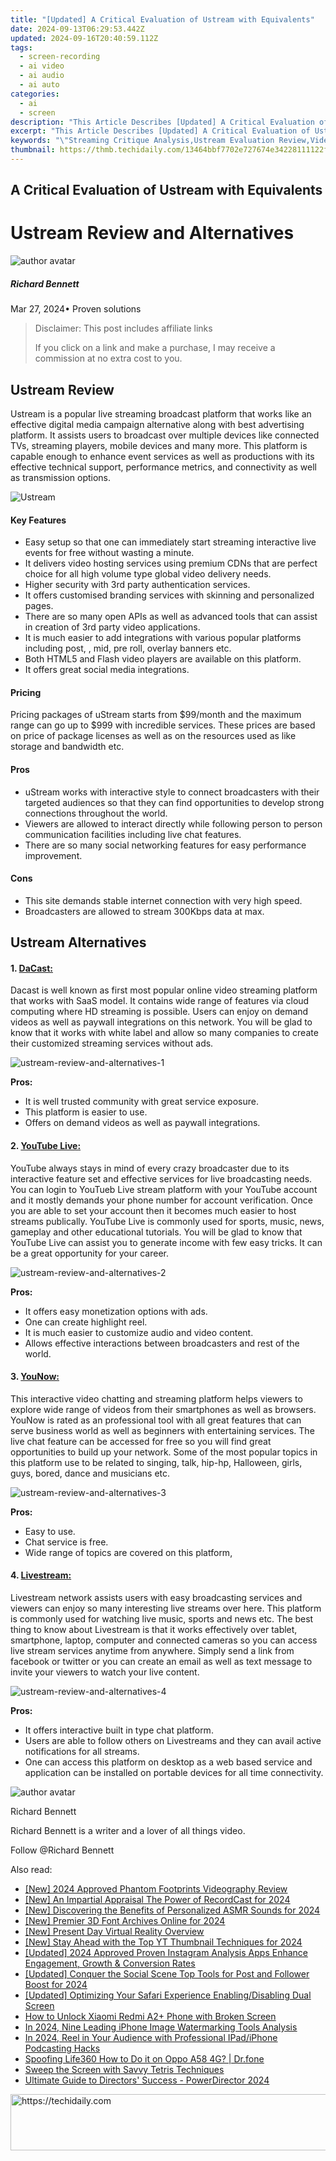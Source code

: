 ```yaml
---
title: "[Updated] A Critical Evaluation of Ustream with Equivalents"
date: 2024-09-13T06:29:53.442Z
updated: 2024-09-16T20:40:59.112Z
tags: 
  - screen-recording
  - ai video
  - ai audio
  - ai auto
categories: 
  - ai
  - screen
description: "This Article Describes [Updated] A Critical Evaluation of Ustream with Equivalents"
excerpt: "This Article Describes [Updated] A Critical Evaluation of Ustream with Equivalents"
keywords: "\"Streaming Critique Analysis,Ustream Evaluation Review,Video Streaming Assessment,Live Stream App Comparison,Streaming Service Critique,Real-Time Broadcast Examination,Online Video Platform Comparison\""
thumbnail: https://thmb.techidaily.com/13464bbf7702e727674e34228111122f1f619fb5b014ebf3cf5f5ddd4c2dec0d.jpg
---
```


## A Critical Evaluation of Ustream with Equivalents

# Ustream Review and Alternatives

![author avatar](https://images.wondershare.com/filmora/article-images/richard-bennett.jpg)

##### Richard Bennett

 Mar 27, 2024• Proven solutions

>  Disclaimer: This post includes affiliate links
>
>  If you click on a link and make a purchase, I may receive a commission at no extra cost to you.
>

## Ustream Review

 Ustream is a popular live streaming broadcast platform that works like an effective digital media campaign alternative along with best advertising platform. It assists users to broadcast over multiple devices like connected TVs, streaming players, mobile devices and many more. This platform is capable enough to enhance event services as well as productions with its effective technical support, performance metrics, and connectivity as well as transmission options.

![Ustream ](https://images.wondershare.com/filmora/article-images/ustream.jpg)

#### Key Features

* Easy setup so that one can immediately start streaming interactive live events for free without wasting a minute.
* It delivers video hosting services using premium CDNs that are perfect choice for all high volume type global video delivery needs.
* Higher security with 3rd party authentication services.
* It offers customised branding services with skinning and personalized pages.
* There are so many open APIs as well as advanced tools that can assist in creation of 3rd party video applications.
* It is much easier to add integrations with various popular platforms including post, , mid, pre roll, overlay banners etc.
* Both HTML5 and Flash video players are available on this platform.
* It offers great social media integrations.

#### Pricing

 Pricing packages of uStream starts from $99/month and the maximum range can go up to $999 with incredible services. These prices are based on price of package licenses as well as on the resources used as like storage and bandwidth etc.

#### Pros

* uStream works with interactive style to connect broadcasters with their targeted audiences so that they can find opportunities to develop strong connections throughout the world.
* Viewers are allowed to interact directly while following person to person communication facilities including live chat features.
* There are so many social networking features for easy performance improvement.

#### Cons

* This site demands stable internet connection with very high speed.
* Broadcasters are allowed to stream 300Kbps data at max.

## Ustream Alternatives

#### 1. [DaCast:](https://www.dacast.com)

 Dacast is well known as first most popular online video streaming platform that works with SaaS model. It contains wide range of features via cloud computing where HD streaming is possible. Users can enjoy on demand videos as well as paywall integrations on this network. You will be glad to know that it works with white label and allow so many companies to create their customized streaming services without ads.

![ustream-review-and-alternatives-1](https://images.wondershare.com/filmora/article-images/ustream-review-and-alternatives-1.jpg)

**Pros:**

* It is well trusted community with great service exposure.
* This platform is easier to use.
* Offers on demand videos as well as paywall integrations.

#### 2. [YouTube Live:](https://www.youtube.com/channel/UC4R8DWoMoI7CAwX8%5FLjQHig)

 YouTube always stays in mind of every crazy broadcaster due to its interactive feature set and effective services for live broadcasting needs. You can login to YouTueb Live stream platform with your YouTube account and it mostly demands your phone number for account verification. Once you are able to set your account then it becomes much easier to host streams publically. YouTube Live is commonly used for sports, music, news, gameplay and other educational tutorials. You will be glad to know that YouTube Live can assist you to generate income with few easy tricks. It can be a great opportunity for your career.

![ustream-review-and-alternatives-2](https://images.wondershare.com/filmora/article-images/ustream-review-and-alternatives-2.jpg)

**Pros:**

* It offers easy monetization options with ads.
* One can create highlight reel.
* It is much easier to customize audio and video content.
* Allows effective interactions between broadcasters and rest of the world.

#### 3. [YouNow:](https://www.younow.com/)

 This interactive video chatting and streaming platform helps viewers to explore wide range of videos from their smartphones as well as browsers. YouNow is rated as an professional tool with all great features that can serve business world as well as beginners with entertaining services. The live chat feature can be accessed for free so you will find great opportunities to build up your network. Some of the most popular topics in this platform use to be related to singing, talk, hip-hp, Halloween, girls, guys, bored, dance and musicians etc.

![ustream-review-and-alternatives-3](https://images.wondershare.com/filmora/article-images/ustream-review-and-alternatives-3.jpg)

**Pros:**

* Easy to use.
* Chat service is free.
* Wide range of topics are covered on this platform,

#### 4. [Livestream:](https://livestream.com/)

 Livestream network assists users with easy broadcasting services and viewers can enjoy so many interesting live streams over here. This platform is commonly used for watching live music, sports and news etc. The best thing to know about Livestream is that it works effectively over tablet, smartphone, laptop, computer and connected cameras so you can access live stream services anytime from anywhere. Simply send a link from facebook or twitter or you can create an email as well as text message to invite your viewers to watch your live content.

![ustream-review-and-alternatives-4](https://images.wondershare.com/filmora/article-images/ustream-review-and-alternatives-4.jpg)

**Pros:**

* It offers interactive built in type chat platform.
* Users are able to follow others on Livestreams and they can avail active notifications for all streams.
* One can access this platform on desktop as a web based service and application can be installed on portable devices for all time connectivity.

![author avatar](https://images.wondershare.com/filmora/article-images/richard-bennett.jpg)

Richard Bennett

Richard Bennett is a writer and a lover of all things video.

Follow @Richard Bennett


<ins class="adsbygoogle"
     style="display:block"
     data-ad-format="autorelaxed"
     data-ad-client="ca-pub-7571918770474297"
     data-ad-slot="1223367746"></ins>



<ins class="adsbygoogle"
     style="display:block"
     data-ad-client="ca-pub-7571918770474297"
     data-ad-slot="8358498916"
     data-ad-format="auto"
     data-full-width-responsive="true"></ins>


<span class="atpl-alsoreadstyle">Also read:</span>
<div><ul>
<li><a href="https://fox-boxes.techidaily.com/new-2024-approved-phantom-footprints-videography-review/"><u>[New] 2024 Approved Phantom Footprints Videography Review</u></a></li>
<li><a href="https://digital-screen-recording.techidaily.com/new-an-impartial-appraisal-the-power-of-recordcast-for-2024/"><u>[New] An Impartial Appraisal The Power of RecordCast for 2024</u></a></li>
<li><a href="https://fox-boxes.techidaily.com/new-discovering-the-benefits-of-personalized-asmr-sounds-for-2024/"><u>[New] Discovering the Benefits of Personalized ASMR Sounds for 2024</u></a></li>
<li><a href="https://fox-boxes.techidaily.com/new-premier-3d-font-archives-online-for-2024/"><u>[New] Premier 3D Font Archives Online for 2024</u></a></li>
<li><a href="https://fox-boxes.techidaily.com/new-present-day-virtual-reality-overview/"><u>[New] Present Day Virtual Reality Overview</u></a></li>
<li><a href="https://youtube-tips.techidaily.com/tay-ahead-with-the-top-yt-thumbnail-techniques-for-2024/"><u>[New] Stay Ahead with the Top YT Thumbnail Techniques for 2024</u></a></li>
<li><a href="https://instagram-videos.techidaily.com/updated-2024-approved-proven-instagram-analysis-apps-enhance-engagement-growth-and-conversion-rates/"><u>[Updated] 2024 Approved Proven Instagram Analysis Apps Enhance Engagement, Growth & Conversion Rates</u></a></li>
<li><a href="https://instagram-video-recordings.techidaily.com/updated-conquer-the-social-scene-top-tools-for-post-and-follower-boost-for-2024/"><u>[Updated] Conquer the Social Scene Top Tools for Post and Follower Boost for 2024</u></a></li>
<li><a href="https://extra-skills.techidaily.com/updated-optimizing-your-safari-experience-enablingdisabling-dual-screen/"><u>[Updated] Optimizing Your Safari Experience Enabling/Disabling Dual Screen</u></a></li>
<li><a href="https://unlock-android.techidaily.com/how-to-unlock-xiaomi-redmi-a2plus-phone-with-broken-screen-by-drfone-android/"><u>How to Unlock Xiaomi Redmi A2+ Phone with Broken Screen</u></a></li>
<li><a href="https://fox-boxes.techidaily.com/in-2024-nine-leading-iphone-image-watermarking-tools-analysis/"><u>In 2024, Nine Leading iPhone Image Watermarking Tools Analysis</u></a></li>
<li><a href="https://fox-boxes.techidaily.com/in-2024-reel-in-your-audience-with-professional-ipadiphone-podcasting-hacks/"><u>In 2024, Reel in Your Audience with Professional IPad/iPhone Podcasting Hacks</u></a></li>
<li><a href="https://fake-location.techidaily.com/spoofing-life360-how-to-do-it-on-oppo-a58-4g-drfone-by-drfone-virtual-android/"><u>Spoofing Life360 How to Do it on Oppo A58 4G? | Dr.fone</u></a></li>
<li><a href="https://games-able.techidaily.com/sweep-the-screen-with-savvy-tetris-techniques/"><u>Sweep the Screen with Savvy Tetris Techniques</u></a></li>
<li><a href="https://fox-boxes.techidaily.com/ultimate-guide-to-directors-success-powerdirector-2024/"><u>Ultimate Guide to Directors' Success - PowerDirector 2024</u></a></li>
</ul></div>

<!-- affiliate ads begin -->
<a href="https://appsumo.8odi.net/c/5597632/2130871/7443" target="_top" id="2130871">
  <img src="//a.impactradius-go.com/display-ad/7443-2130871" border="0" alt="https://techidaily.com" width="728" height="90"/>
</a>
<img height="0" width="0" src="https://appsumo.8odi.net/i/5597632/2130871/7443" style="position:absolute;visibility:hidden;" border="0" />
<!-- affiliate ads end -->

